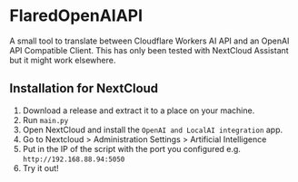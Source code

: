 # FlaredOpenAIAPI
A small tool to translate between Cloudflare Workers AI API and an OpenAI API Compatible Client.
This has only been tested with NextCloud Assistant but it might work elsewhere.

## Installation for NextCloud
1. Download a release and extract it to a place on your machine.
2. Run ```main.py```
3. Open NextCloud and install the ```OpenAI and LocalAI integration``` app.
4. Go to Nextcloud > Administration Settings > Artificial Intelligence
5. Put in the IP of the script with the port you configured e.g. ```http://192.168.88.94:5050```
6. Try it out!
